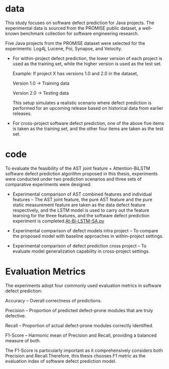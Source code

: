 # data
This study focuses on software defect prediction for Java projects.
The experimental data is sourced from the PROMISE public dataset, a well-known benchmark collection for software engineering research.

Five Java projects from the PROMISE dataset were selected for the experiments: Log4j, Lucene, Poi, Synapse, and Velocity.
- For within-project defect prediction, the lower version of each project is used as the training set, while the higher version is used as the test set.

  Example:
  If project X has versions 1.0 and 2.0 in the dataset,

  Version 1.0 → Training data

  Version 2.0 → Testing data

  This setup simulates a realistic scenario where defect prediction is performed for an upcoming release based on historical data from earlier releases.
- For cross-project software defect prediction, one of the above five items is taken as the training set, and the other four items are taken as the test set. 

# code
To evaluate the feasibility of the AST joint feature + Attention-BiLSTM software defect prediction algorithm proposed in this thesis, experiments were conducted under two prediction scenarios and three sets of comparative experiments were designed:

- Experimental comparison of AST combined features and individual features – The AST joint feature, the pure AST feature and the pure static measurement feature are taken as the data defect feature respectively, and the LSTM model is used to carry out the feature learning for the three features, and the software defect prediction experiment is completed.[At-Bi-LSTM-SA.py](code/At-Bi-LSTM-SA.py)

- Experimental comparison of defect models intra project – To compare the proposed model with baseline approaches in within-project settings.

- Experimental comparison of defect prediction cross project – To evaluate model generalization capability in cross-project settings.

# Evaluation Metrics

  The experiments adopt four commonly used evaluation metrics in software defect prediction:

  Accuracy – Overall correctness of predictions.

  Precision – Proportion of predicted defect-prone modules that are truly defective.

  Recall – Proportion of actual defect-prone modules correctly identified.

  F1-Score – Harmonic mean of Precision and Recall, providing a balanced measure of both.

  The F1-Score is particularly important as it comprehensively considers both Precision and Recall.Therefore, this thesis chooses F1 metric as the evaluation index of software defect prediction model.
